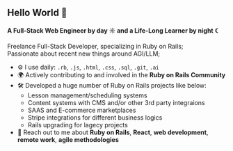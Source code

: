 ## Hello World 👋

#### A Full-Stack Web Engineer by day ☼ and a Life-Long Learner by night ☾

Freelance Full-Stack Developer, specializing in Ruby on Rails;<br>
Passionate about recent new things around AGI/LLM;<br>

- ⚙️ I use daily: `.rb`, `.js`, `.html`, `.css`, `.sql`, `.git`, `.ai`
- 🌍 Actively contributing to and involved in the **Ruby on Rails Community**
- 🛠️ Developed a huge number of Ruby on Rails projects like below:
    - Lesson management/scheduling systems
    - Content systems with CMS and/or other 3rd party integraions
    - SAAS and E-commerce marketplaces
    - Stripe integrations for different business logics
    - Rails upgrading for lagecy projects
- 💬 Reach out to me about **Ruby on Rails**, **React**, **web development**, **remote work**, **agile methodologies**
